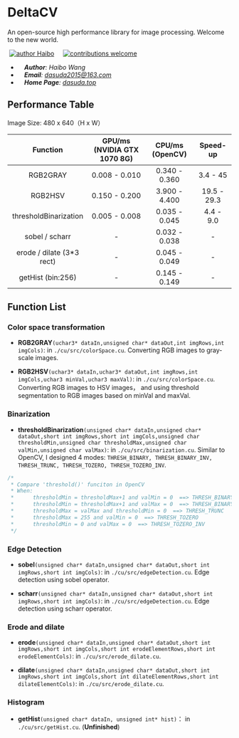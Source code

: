 # DeltaCV
An open-source high performance library for image processing. Welcome to the new world.

&nbsp;[![author Haibo](https://img.shields.io/badge/author-Haibo%20Wong-blue.svg?style=flat)](https://github.com/DasudaRunner/Object-Tracking)&nbsp;&nbsp;&nbsp;&nbsp;
[![contributions welcome](https://img.shields.io/badge/contributions-welcome-brightgreen.svg?style=flat)](https://github.com/dwyl/esta/issues)<br>
- &emsp;***Author**: Haibo Wang*<br>
- &emsp;***Email**: dasuda2015@163.com*
- &emsp;***Home Page**: <a href=www.dasuda.top>dasuda.top</a>*

## Performance Table

Image Size: 480 x 640（H x W）

| Function | GPU/ms (NVIDIA GTX 1070 8G) | CPU/ms (OpenCV) | Speed-up |
|:-:|:-:|:-:|:-:|
|RGB2GRAY|0.008 - 0.010|0.340 - 0.360|3.4 - 45|
|RGB2HSV|0.150 - 0.200|3.900 - 4.400|19.5 - 29.3|
|thresholdBinarization|0.005 - 0.008|0.035 - 0.045|4.4 - 9.0|
|sobel / scharr|-|0.032 - 0.038|-|
|erode / dilate (3*3 rect)|-|0.045 - 0.049|-|
|getHist (bin:256)|-|0.145 - 0.149|-|

## Function List

### Color space transformation

- **RGB2GRAY**`(uchar3* dataIn,unsigned char* dataOut,int imgRows,int imgCols)`: in `./cu/src/colorSpace.cu`. Converting RGB images to gray-scale images.

- **RGB2HSV**`(uchar3* dataIn,uchar3* dataOut,int imgRows,int imgCols,uchar3 minVal,uchar3 maxVal)`: in `./cu/src/colorSpace.cu`. Converting RGB images to HSV images， and using threshold segmentation to RGB images based on minVal and maxVal.

### Binarization

- **thresholdBinarization**`(unsigned char* dataIn,unsigned char* dataOut,short int imgRows,short int imgCols,unsigned char thresholdMin,unsigned char thresholdMax,unsigned char valMin,unsigned char valMax)`: in `./cu/src/binarization.cu`. Similar to OpenCV, I designed 4 modes: `THRESH_BINARY, THRESH_BINARY_INV, THRESH_TRUNC, THRESH_TOZERO, THRESH_TOZERO_INV`.

```cpp
/*
 * Compare 'threshold()' funciton in OpenCV
 * When:
 *      thresholdMin = thresholdMax+1 and valMin = 0  ==> THRESH_BINARY
 *      thresholdMin = thresholdMax+1 and valMax = 0  ==> THRESH_BINARY_INV
 *      thresholdMax = valMax and thresholdMin = 0  ==> THRESH_TRUNC
 *      thresholdMax = 255 and valMin = 0  ==> THRESH_TOZERO
 *      thresholdMin = 0 and valMax = 0  ==> THRESH_TOZERO_INV
 */
```

### Edge Detection

- **sobel**`(unsigned char* dataIn,unsigned char* dataOut,short int imgRows,short int imgCols)`: in `./cu/src/edgeDetection.cu`. Edge detection using sobel operator.

- **scharr**`(unsigned char* dataIn,unsigned char* dataOut,short int imgRows,short int imgCols)`: in `./cu/src/edgeDetection.cu`. Edge detection using scharr operator.

### Erode and dilate

- **erode**`(unsigned char* dataIn,unsigned char* dataOut,short int imgRows,short int imgCols,short int erodeElementRows,short int erodeElementCols)`: in `./cu/src/erode_dilate.cu`. 

- **dilate**`(unsigned char* dataIn,unsigned char* dataOut,short int imgRows,short int imgCols,short int dilateElementRows,short int dilateElementCols)`: in `./cu/src/erode_dilate.cu`. 

### Histogram

- **getHist**`(unsigned char* dataIn, unsigned int* hist)`： in `./cu/src/getHist.cu`. (**Unfinished**)
